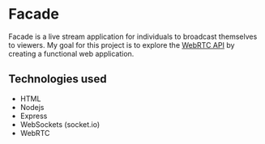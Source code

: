 # Facade
Facade is a live stream application for individuals to broadcast themselves to viewers.
My goal for this project is to explore the [WebRTC API](https://developer.mozilla.org/en-US/docs/Web/API/WebRTC_API) by creating a functional web application.

## Technologies used
- HTML
- Nodejs
- Express
- WebSockets (socket.io)
- WebRTC